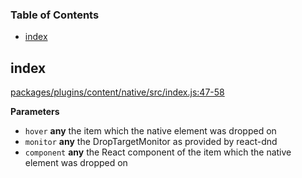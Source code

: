<!-- Generated by documentation.js. Update this documentation by updating the source code. -->

### Table of Contents

-   [index][1]

## index

[packages/plugins/content/native/src/index.js:47-58][2]

**Parameters**

-   `hover` **any** the item which the native element was dropped on
-   `monitor` **any** the DropTargetMonitor as provided by react-dnd
-   `component` **any** the React component of the item which the native element was dropped on

[1]: #index

[2]: https://github.com/nolandg/editor/blob/37341547e7ee92a97e6fbe7157e49f21005302d1/packages/plugins/content/native/src/index.js#L47-L58 "Source code on GitHub"
